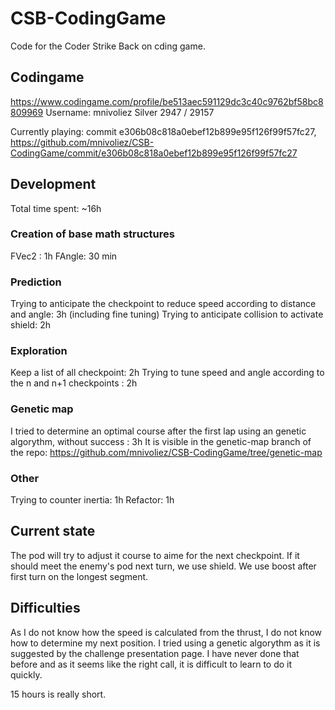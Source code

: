 # CSB-CodingGame

Code for the Coder Strike Back on cding game.

## Codingame
https://www.codingame.com/profile/be513aec591129dc3c40c9762bf58bc8809969
Username: mnivoliez
Silver 2947 / 29157

Currently playing: commit e306b08c818a0ebef12b899e95f126f99f57fc27, https://github.com/mnivoliez/CSB-CodingGame/commit/e306b08c818a0ebef12b899e95f126f99f57fc27

## Development

Total time spent: ~16h

### Creation of base math structures

FVec2 : 1h
FAngle: 30 min

### Prediction

Trying to anticipate the checkpoint to reduce speed according to distance and angle: 3h (including fine tuning)
Trying to anticipate collision to activate shield: 2h

### Exploration

Keep a list of all checkpoint: 2h
Trying to tune speed and angle according to the n and n+1 checkpoints : 2h

### Genetic map

I tried to determine an optimal course after the first lap using an genetic algorythm, without success : 3h
It is visible in the genetic-map branch of the repo: https://github.com/mnivoliez/CSB-CodingGame/tree/genetic-map

### Other
Trying to counter inertia: 1h
Refactor: 1h

## Current state

The pod will try to adjust it course to aime for the next checkpoint. If it should meet the enemy's pod next turn, we use shield. 
We use boost after first turn on the longest segment.

## Difficulties

As I do not know how the speed is calculated from the thrust, I do not know how to determine my next position.
I tried using a genetic algorythm as it is suggested by the challenge presentation page. I have never done that before and as it seems like the right call, it is difficult to learn to do it quickly.

15 hours is really short.
